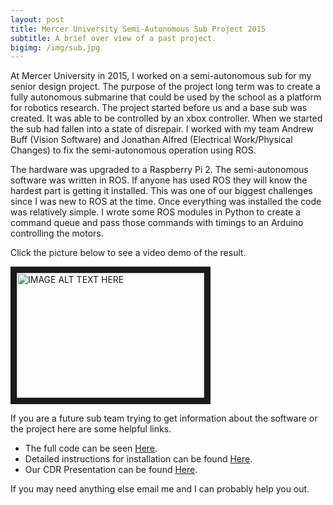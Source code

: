 ```yaml
---
layout: post
title: Mercer University Semi-Autonomous Sub Project 2015
subtitle: A brief over view of a past project.
bigimg: /img/sub.jpg
---
```


At Mercer University in 2015, I worked on a semi-autonomous sub for my senior design project. The purpose of the project long term was to create a fully autonomous submarine that could be used by the school as a platform for robotics research.  The project started before us and a base sub was created. It was able to be controlled by an xbox controller. When we started the sub had fallen into a state of disrepair. I worked with my team Andrew Buff (Vision Software) and Jonathan Alfred (Electrical Work/Physical Changes) to fix the semi-autonomous operation using ROS.

The hardware was upgraded to a Raspberry Pi 2. The semi-autonomous software was written in ROS. If anyone has used ROS they will know the hardest part is getting it installed. This was one of our biggest challenges since I was new to ROS at the time. Once everything was installed the code was relatively simple. I wrote some ROS modules in Python to create a command queue and pass those commands with timings to an Arduino controlling the motors. 

Click the picture below to see a video demo of the result.  


<a href="http://www.youtube.com/watch?feature=player_embedded&v=oameX6irSM8
" target="_blank"><img src="http://img.youtube.com/vi/oameX6irSM8/0.jpg" 
alt="IMAGE ALT TEXT HERE" width="300" height="200" border="10" /></a>

If you are a future sub team trying to get information about the software or the project here are some helpful links.  
 - The full code can be seen [Here](https://github.com/tylerburnham42/MercerSubProject).  
 - Detailed instructions for installation can be found [Here](https://github.com/tylerburnham42/MercerSubProject/wiki).  
 - Our CDR Presentation can be found [Here](
https://docs.google.com/presentation/d/1Z-bZuzuaYkGfOctUI9qapzBFxaOFF7h08rAaH1NICBE/edit?usp=sharing).  

If you may need anything else email me and I can probably help you out. 
